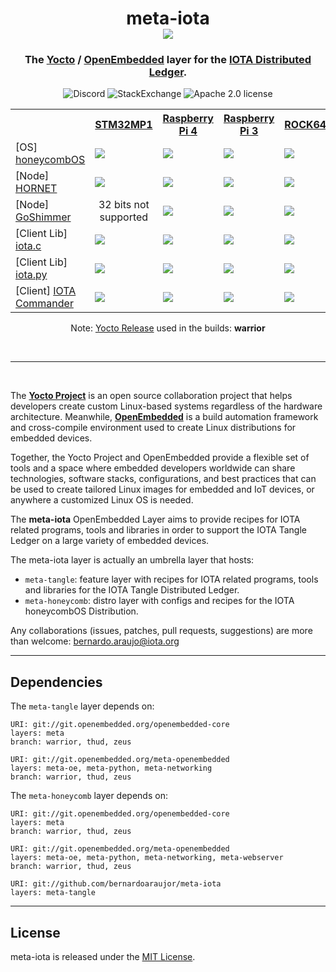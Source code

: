 <h1 align="center">
  meta-iota <br>
  <img src="https://github.com/bernardoaraujor/meta-iota/raw/master/meta-iota.png">
</h1>

<h3 align="center">
The <a href="https://yoctoproject.org">Yocto</a> / <a href="http://www.openembedded.org">OpenEmbedded</a> layer for the <a href="https://www.iota.org/" target="blank">IOTA Distributed Ledger</a>.
</h3>

<p align="center">
<a href="https://discord.iota.org/" style="text-decoration:none;"><img src="https://img.shields.io/badge/Discord-9cf.svg?logo=discord" alt="Discord"></a>
    <a href="https://iota.stackexchange.com/" style="text-decoration:none;"><img src="https://img.shields.io/badge/StackExchange-9cf.svg?logo=stackexchange" alt="StackExchange"></a>
<a href="https://github.com/iotaledger/meta-iota/blob/master/COPYING.MIT" style="text-decoration:none;"><img src="https://img.shields.io/badge/license-MIT-blue.svg?style=flat-square" alt="Apache 2.0 license"></a>
</p>

<table>
 <tr>
   <th></th>
   <th><a href="https://github.com/STMicroelectronics/meta-st-stm32mp/blob/thud/conf/machine/stm32mp1.conf">STM32MP1</a></th>
   <th><a href="https://github.com/agherzan/meta-raspberrypi/blob/master/conf/machine/raspberrypi4-64.conf">Raspberry Pi 4</a></th>
   <th><a href="https://github.com/agherzan/meta-raspberrypi/blob/master/conf/machine/raspberrypi3-64.confstmic">Raspberry Pi 3</a></th>
   <th><a href="https://github.com/bernardoaraujor/meta-rock64/blob/master/conf/machine/rock64.conf">ROCK64</a></th>
   <th><a href="http://git.yoctoproject.org/cgit/cgit.cgi/meta-yocto/tree/meta-yocto-bsp/conf/machine/genericx86-64.conf?h=master">x86-64</a></th>
 </tr>
 <tr>
   <td>[OS]  <a href="https://honeycombOS.github.io">honeycombOS</a></td>
   <td><a href='http://honeycomb-ci.ydns.eu:8080/job/honeycombOS-stm32mp1/'><img src='http://honeycomb-ci.ydns.eu:8080/buildStatus/icon?job=honeycombOS-stm32mp1'></a></a></td>
   <td><a href='http://honeycomb-ci.ydns.eu:8080/job/honeycombOS-raspberrypi4/'><img src='http://honeycomb-ci.ydns.eu:8080/buildStatus/icon?job=honeycombOS-raspberrypi4'></a></td>
   <td><a href='http://honeycomb-ci.ydns.eu:8080/job/honeycombOS-raspberrypi3/'><img src='http://honeycomb-ci.ydns.eu:8080/buildStatus/icon?job=honeycombOS-raspberrypi3'></a></td>
   <td><a href='http://honeycomb-ci.ydns.eu:8080/job/honeycombOS-rock64/'><img src='http://honeycomb-ci.ydns.eu:8080/buildStatus/icon?job=honeycombOS-rock64'></a></td>
   <td><a href='http://honeycomb-ci.ydns.eu:8080/job/honeycombOS-genericx86-64/'><img src='http://honeycomb-ci.ydns.eu:8080/buildStatus/icon?job=honeycombOS-genericx86-64'></a></td>
 </tr>
 <tr>
   <td>[Node] <a href="https://github.com/gohornet/hornet">HORNET</a></td>
   <td><a href='http://honeycomb-ci.ydns.eu:8080/job/hornet-stm32mp1/'><img src='http://honeycomb-ci.ydns.eu:8080/buildStatus/icon?job=hornet-stm32mp1'></a></td>
   <td><a href='http://honeycomb-ci.ydns.eu:8080/job/hornet-raspberrypi4/'><img src='http://honeycomb-ci.ydns.eu:8080/buildStatus/icon?job=hornet-raspberrypi4'></a></td>
   <td><a href='http://honeycomb-ci.ydns.eu:8080/job/hornet-raspberrypi3/'><img src='http://honeycomb-ci.ydns.eu:8080/buildStatus/icon?job=hornet-raspberrypi3'></a></td>
   <td><a href='http://honeycomb-ci.ydns.eu:8080/job/hornet-rock64/'><img src='http://honeycomb-ci.ydns.eu:8080/buildStatus/icon?job=hornet-rock64'></a></td>
   <td><a href='http://honeycomb-ci.ydns.eu:8080/job/hornet-genericx86-64/'><img src='http://honeycomb-ci.ydns.eu:8080/buildStatus/icon?job=hornet-genericx86-64'></a></td>
 </tr>
 <tr>
   <td>[Node] <a href="https://github.com/iotaledger/goshimmer">GoShimmer</a></td>
   <td align="center">32 bits not supported</td>
   <td><a href='http://honeycomb-ci.ydns.eu:8080/job/goshimmer-raspberrypi4/'><img src='http://honeycomb-ci.ydns.eu:8080/buildStatus/icon?job=goshimmer-raspberrypi4'></a></td>
   <td><a href='http://honeycomb-ci.ydns.eu:8080/job/goshimmer-raspberrypi3/'><img src='http://honeycomb-ci.ydns.eu:8080/buildStatus/icon?job=goshimmer-raspberrypi3'></a></td>
   <td><a href='http://honeycomb-ci.ydns.eu:8080/job/goshimmer-rock64/'><img src='http://honeycomb-ci.ydns.eu:8080/buildStatus/icon?job=goshimmer-rock64'></a></td>
   <td><a href='http://honeycomb-ci.ydns.eu:8080/job/goshimmer-genericx86-64/'><img src='http://honeycomb-ci.ydns.eu:8080/buildStatus/icon?job=goshimmer-genericx86-64'></a></td>
 </tr>
 <tr>
   <td>[Client Lib] <a href="https://github.com/iotaledger/iota.c">iota.c</a></td>
   <td><a href='http://honeycomb-ci.ydns.eu:8080/job/iota.c-stm32mp1/'><img src='http://honeycomb-ci.ydns.eu:8080/buildStatus/icon?job=iota.c-stm32mp1'></a></td>
   <td><a href='http://honeycomb-ci.ydns.eu:8080/job/iota.c-raspberrypi4/'><img src='http://honeycomb-ci.ydns.eu:8080/buildStatus/icon?job=iota.c-raspberrypi4'></a></td>
   <td><a href='http://honeycomb-ci.ydns.eu:8080/job/iota.c-raspberrypi3/'><img src='http://honeycomb-ci.ydns.eu:8080/buildStatus/icon?job=iota.c-raspberrypi3'></a></td>
   <td><a href='http://honeycomb-ci.ydns.eu:8080/job/iota.c-rock64/'><img src='http://honeycomb-ci.ydns.eu:8080/buildStatus/icon?job=iota.c-rock64'></a></td>
   <td><a href='http://honeycomb-ci.ydns.eu:8080/job/iota.c-genericx86-64/'><img src='http://honeycomb-ci.ydns.eu:8080/buildStatus/icon?job=iota.c-genericx86-64'></a></td>
 </tr>
 <tr>
   <td>[Client Lib] <a href="https://github.com/iotaledger/iota.py">iota.py</a></td>
   <td><a href='http://honeycomb-ci.ydns.eu:8080/job/iota.py-stm32mp1/'><img src='http://honeycomb-ci.ydns.eu:8080/buildStatus/icon?job=iota.py-stm32mp1'></a></td>
   <td><a href='http://honeycomb-ci.ydns.eu:8080/job/iota.py-raspberrypi4/'><img src='http://honeycomb-ci.ydns.eu:8080/buildStatus/icon?job=iota.py-raspberrypi4'></a></td>
   <td><a href='http://honeycomb-ci.ydns.eu:8080/job/iota.py-raspberrypi3/'><img src='http://honeycomb-ci.ydns.eu:8080/buildStatus/icon?job=iota.py-raspberrypi3'></a></td>
   <td><a href='http://honeycomb-ci.ydns.eu:8080/job/iota.py-rock64/'><img src='http://honeycomb-ci.ydns.eu:8080/buildStatus/icon?job=iota.py-rock64'></a></td>
   <td><a href='http://honeycomb-ci.ydns.eu:8080/job/iota.py-genericx86-64/'><img src='http://honeycomb-ci.ydns.eu:8080/buildStatus/icon?job=iota.py-genericx86-64'></a></td>
 </tr>
 <tr>
   <td>[Client] <a href="https://github.com/oopsmonk/iota_cmder">IOTA Commander</a></td>
   <td><a href='http://honeycomb-ci.ydns.eu:8080/job/iota_cmder-stm32mp1/'><img src='http://honeycomb-ci.ydns.eu:8080/buildStatus/icon?job=iota_cmder-stm32mp1'></a></td>
   <td><a href='http://honeycomb-ci.ydns.eu:8080/job/iota_cmder-raspberrypi4/'><img src='http://honeycomb-ci.ydns.eu:8080/buildStatus/icon?job=iota_cmder-raspberrypi4'></a></td>
   <td><a href='http://honeycomb-ci.ydns.eu:8080/job/iota_cmder-raspberrypi3/'><img src='http://honeycomb-ci.ydns.eu:8080/buildStatus/icon?job=iota_cmder-raspberrypi3'></a></td>
   <td><a href='http://honeycomb-ci.ydns.eu:8080/job/iota_cmder-rock64/'><img src='http://honeycomb-ci.ydns.eu:8080/buildStatus/icon?job=iota_cmder-rock64'></a></td>
   <td><a href='http://honeycomb-ci.ydns.eu:8080/job/iota_cmder-genericx86-64/'><img src='http://honeycomb-ci.ydns.eu:8080/buildStatus/icon?job=iota_cmder-genericx86-64'></a></td>
 </tr>
</table>
<p align="center">Note: <a href="https://wiki.yoctoproject.org/wiki/Releases">Yocto Release</a> used in the builds: <b>warrior</b></p>
<br>

---
<br>

The [**Yocto Project**](https://www.yoctoproject.org/) is an open source collaboration project that helps developers create custom Linux-based systems regardless of the hardware architecture. Meanwhile, [**OpenEmbedded**](http://www.openembedded.org/wiki/Main_Page) is a build automation framework and cross-compile environment used to create Linux distributions for embedded devices.

Together, the Yocto Project and OpenEmbedded provide a flexible set of tools and a space where embedded developers worldwide can share technologies, software stacks, configurations, and best practices that can be used to create tailored Linux images for embedded and IoT devices, or anywhere a customized Linux OS is needed.

The **meta-iota** OpenEmbedded Layer aims to provide recipes for IOTA related programs, tools and libraries in order to support the IOTA Tangle Ledger on a large variety of embedded devices.

The meta-iota layer is actually an umbrella layer that hosts:
 - `meta-tangle`: feature layer with recipes for IOTA related programs, tools and libraries for the IOTA Tangle Distributed Ledger.
 - `meta-honeycomb`: distro layer with configs and recipes for the IOTA honeycombOS Distribution.

Any collaborations (issues, patches, pull requests, suggestions) are more than welcome: <bernardo.araujo@iota.org>

---
## Dependencies

The `meta-tangle` layer depends on:

	URI: git://git.openembedded.org/openembedded-core
	layers: meta
	branch: warrior, thud, zeus

	URI: git://git.openembedded.org/meta-openembedded
	layers: meta-oe, meta-python, meta-networking
	branch: warrior, thud, zeus

The `meta-honeycomb` layer depends on:

	URI: git://git.openembedded.org/openembedded-core
	layers: meta
	branch: warrior, thud, zeus

	URI: git://git.openembedded.org/meta-openembedded
	layers: meta-oe, meta-python, meta-networking, meta-webserver
	branch: warrior, thud, zeus

	URI: git://github.com/bernardoaraujor/meta-iota
	layers: meta-tangle

---
## License

meta-iota is released under the [MIT License](https://github.com/bernardoaraujor/meta-iota/blob/master/COPYING.MIT).
